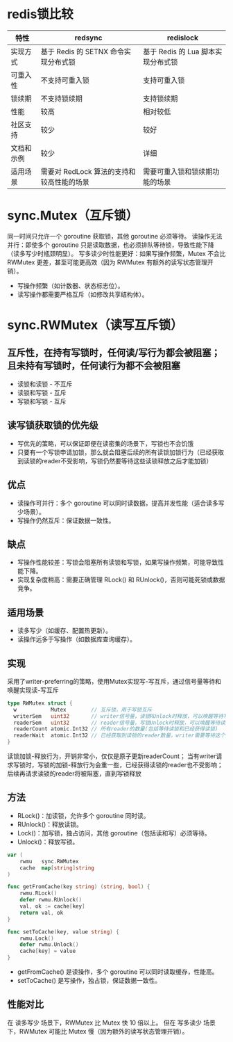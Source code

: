 # redis锁比较
| 特性           | redsync                                      | redislock                                    |
| -------------- | -------------------------------------------- | -------------------------------------------- |
| 实现方式       | 基于 Redis 的 SETNX 命令实现分布式锁         | 基于 Redis 的 Lua 脚本实现分布式锁           |
| 可重入性       | 不支持可重入锁                               | 支持可重入锁                                 |
| 锁续期         | 不支持锁续期                                 | 支持锁续期                                   |
| 性能           | 较高                                         | 相对较低                                     |
| 社区支持       | 较少                                         | 较好                                         |
| 文档和示例     | 较少                                         | 详细                                         |
| 适用场景       | 需要对 RedLock 算法的支持和较高性能的场景   | 需要可重入锁和锁续期功能的场景               |

# sync.Mutex（互斥锁）
同一时间只允许一个 goroutine 获取锁，其他 goroutine 必须等待。
读操作无法并行：即使多个 goroutine 只是读取数据，也必须排队等待锁，导致性能下降（读多写少时瓶颈明显）。
写多读少时性能更好：如果写操作频繁，Mutex 不会比 RWMutex 更差，甚至可能更高效（因为 RWMutex 有额外的读写状态管理开销）。

* 写操作频繁（如计数器、状态标志位）。
* 读写操作都需要严格互斥（如修改共享结构体）。

# sync.RWMutex（读写互斥锁）

## 互斥性，在持有写锁时，任何读/写行为都会被阻塞；且未持有写锁时，任何读行为都不会被阻塞
* 读锁和读锁 - 不互斥
* 读锁和写锁 - 互斥
* 写锁和写锁 - 互斥

## 读写锁获取锁的优先级
* 写优先的策略，可以保证即便在读密集的场景下，写锁也不会饥饿
* 只要有一个写锁申请加锁，那么就会阻塞后续的所有读锁加锁行为（已经获取到读锁的reader不受影响，写锁仍然要等待这些读锁释放之后才能加锁）

## 优点
* 读操作可并行：多个 goroutine 可以同时读数据，提高并发性能（适合读多写少场景）。
* 写操作仍然互斥：保证数据一致性。

## 缺点
* 写操作性能较差：写锁会阻塞所有读锁和写锁，如果写操作频繁，可能导致性能下降。
* 实现复杂度稍高：需要正确管理 RLock() 和 RUnlock()，否则可能死锁或数据竞争。

## 适用场景
* 读多写少（如缓存、配置热更新）。
* 读操作远多于写操作（如数据库查询缓存）。

## 实现
采用了writer-preferring的策略，使用Mutex实现写-写互斥，通过信号量等待和唤醒实现读-写互斥

```go
type RWMutex struct {
  w           Mutex        // 互斥锁，用于写锁互斥
  writerSem   uint32       // writer信号量，读锁RUnlock时释放，可以唤醒等待写加锁的线程
  readerSem   uint32       // reader信号量，写锁Unlock时释放，可以唤醒等待读加锁的线程
  readerCount atomic.Int32 // 所有reader的数量(包括等待读锁和已经获得读锁)
  readerWait  atomic.Int32 // 已经获取到读锁的reader数量，writer需要等待这个变量归0后才可以获得写锁
}
```

读锁加锁-释放行为，开销非常小，仅仅是原子更新readerCount；
当有writer请求写锁时，写锁的加锁-释放行为会重一些，已经获得读锁的reader也不受影响；
后续再请求读锁的reader将被阻塞，直到写锁释放

## 方法
* RLock()：加读锁，允许多个 goroutine 同时读。
* RUnlock()：释放读锁。
* Lock()：加写锁，独占访问，其他 goroutine（包括读和写）必须等待。
* Unlock()：释放写锁。

```go
var (
    rwmu   sync.RWMutex
    cache  map[string]string
)

func getFromCache(key string) (string, bool) {
    rwmu.RLock()
    defer rwmu.RUnlock()
    val, ok := cache[key]
    return val, ok
}

func setToCache(key, value string) {
    rwmu.Lock()
    defer rwmu.Unlock()
    cache[key] = value
}
```

* getFromCache() 是读操作，多个 goroutine 可以同时读取缓存，性能高。
* setToCache() 是写操作，独占锁，保证数据一致性。

## 性能对比
在 读多写少 场景下，RWMutex 比 Mutex 快 10 倍以上。
但在 写多读少 场景下，RWMutex 可能比 Mutex 慢（因为额外的读写状态管理开销）。
